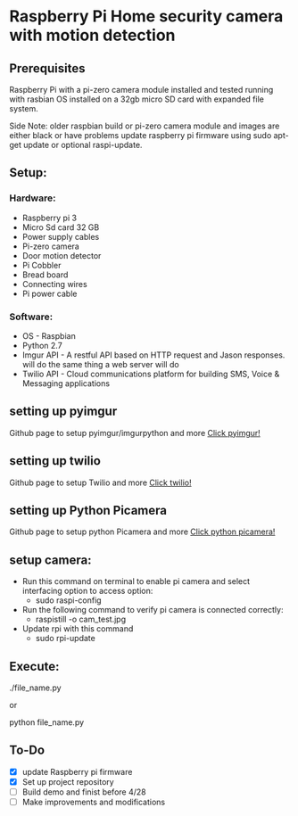 # Raspberry Pi Home security camera with motion detection #

## Prerequisites ##

Raspberry Pi with a pi-zero camera module installed and tested running with rasbian OS installed on a 32gb micro SD card with expanded file system.

Side Note: older raspbian build or pi-zero camera module and images are either black or have problems update raspberry pi firmware using sudo apt-get update or optional raspi-update.

## Setup: ##

### Hardware: ###
* Raspberry pi 3
* Micro Sd card 32 GB
* Power supply cables
* Pi-zero camera
* Door motion detector
* Pi Cobbler
* Bread board
* Connecting wires
* Pi power cable

### Software: ###
- OS - Raspbian
- Python 2.7
- Imgur API - A restful API based on HTTP request and Jason responses. will do the same thing a web server will do
- Twilio API - Cloud communications platform for building SMS, Voice & Messaging applications

## setting up pyimgur ##
Github page to setup pyimgur/imgurpython and more [Click pyimgur!](https://github.com/Imgur/imgurpython)

## setting up twilio ##
Github page to setup Twilio and more [Click twilio!](https://github.com/twilio/twilio-python)

## setting up Python Picamera ##
Github page to setup python Picamera and more [Click python picamera!](https://github.com/raspberrypilearning/python-picamera-setup/blob/master/worksheet.md)

## setup camera: ##
- Run this command on terminal to enable pi camera and select interfacing option to access option:
  - sudo raspi-config
- Run the following command to verify pi camera is connected correctly:
  - raspistill -o cam_test.jpg
- Update rpi with this command
  - sudo rpi-update

## Execute: ##
./file_name.py

or 

python file_name.py

## To-Do ##

- [X] update Raspberry pi firmware
- [X] Set up project repository
- [ ] Build demo and finist before 4/28
- [ ] Make improvements and modifications
